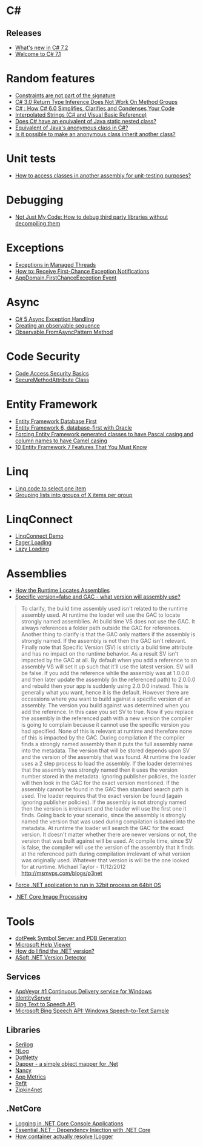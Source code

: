 # C#

## Releases
* [What's new in C# 7.2](https://docs.microsoft.com/en-gb/dotnet/csharp/whats-new/csharp-7-2)
* [Welcome to C# 7.1](https://blogs.msdn.microsoft.com/dotnet/2017/10/31/welcome-to-c-7-1/)

# Random features
* [Constraints are not part of the signature](https://blogs.msdn.microsoft.com/ericlippert/2009/12/10/constraints-are-not-part-of-the-signature/)
* [C# 3.0 Return Type Inference Does Not Work On Method Groups](https://blogs.msdn.microsoft.com/ericlippert/2007/11/05/c-3-0-return-type-inference-does-not-work-on-method-groups/)
* [C# : How C# 6.0 Simplifies, Clarifies and Condenses Your Code](https://msdn.microsoft.com/en-us/magazine/dn879355.aspx)
* [Interpolated Strings (C# and Visual Basic Reference)](https://msdn.microsoft.com/en-us/library/dn961160.aspx)
* [Does C# have an equivalent of Java static nested class?](https://stackoverflow.com/questions/1581977/does-c-sharp-have-an-equivalent-of-java-static-nested-class)
* [Equivalent of Java's anonymous class in C#?](https://stackoverflow.com/questions/27273328/equivalent-of-javas-anonymous-class-in-c)
* [Is it possible to make an anonymous class inherit another class?](https://stackoverflow.com/questions/22226838/is-it-possible-to-make-an-anonymous-class-inherit-another-class)

# Unit tests
* [How to access classes in another assembly for unit-testing purposes?](https://stackoverflow.com/questions/1211707/how-to-access-classes-in-another-assembly-for-unit-testing-purposes)

# Debugging
* [Not Just My Code: How to debug third party libraries without decompiling them](https://medium.com/@jackspektor/not-just-my-code-how-to-debug-third-party-libraries-without-decompiling-them-8e47e706dbe7)

# Exceptions
* [Exceptions in Managed Threads](https://msdn.microsoft.com/en-us/library/ms228965(v=vs.110).aspx)
* [How to: Receive First-Chance Exception Notifications](https://msdn.microsoft.com/en-us/library/dd997368(v=vs.110).aspx)
* [AppDomain.FirstChanceException Event](https://msdn.microsoft.com/en-us/library/system.appdomain.firstchanceexception(v=vs.110).aspx)

# Async
* [C# 5 Async Exception Handling](http://www.interact-sw.co.uk/iangblog/2010/11/01/csharp5-async-exceptions)
* [Creating an observable sequence](http://www.introtorx.com/uat/content/v1.0.10621.0/04_CreatingObservableSequences.html)
* [Observable.FromAsyncPattern Method](https://msdn.microsoft.com/en-us/library/system.reactive.linq.observable.fromasyncpattern(v=vs.103).aspx)

# Code Security
* [Code Access Security Basics](https://msdn.microsoft.com/en-us/library/33tceax8.aspx)
* [SecureMethodAttribute Class](https://msdn.microsoft.com/en-us/library/system.enterpriseservices.securemethodattribute.aspx)

# Entity Framework
* [Entity Framework Database First](https://msdn.microsoft.com/en-us/library/jj206878(v=vs.113).aspx)
* [Entity Framework 6, database-first with Oracle](https://csharp.today/entity-framework-6-database-first-with-oracle/)
* [Forcing Entity Framework generated classes to have Pascal casing and column names to have Camel casing](https://stackoverflow.com/questions/15132067/forcing-entity-framework-generated-classes-to-have-pascal-casing-and-column-name)
* [10 Entity Framework 7 Features That You Must Know](http://www.c-sharpcorner.com/UploadFile/55d96a/10-entity-framework-7-features-that-you-must-know/)

# Linq
* [Linq code to select one item](https://stackoverflow.com/questions/7809745/linq-code-to-select-one-item)
* [Grouping lists into groups of X items per group](https://stackoverflow.com/questions/23921210/grouping-lists-into-groups-of-x-items-per-group)

# LinqConnect
* [LinqConnect Demo](https://www.devart.com/linqconnect/demo.html)
* [Eager Loading](https://www.devart.com/linqconnect/docs/EagerLoading.html)
* [Lazy Loading](https://www.devart.com/linqconnect/docs/LazyLoading.html)

# Assemblies
* [How the Runtime Locates Assemblies](https://msdn.microsoft.com/en-us/library/yx7xezcf(v=vs.110).aspx)
* [Specific version=false and GAC - what version will assembly use?](https://social.msdn.microsoft.com/Forums/en-US/3a344927-c24d-49dc-a025-47c7efc29ddd/specific-versionfalse-and-gac-what-version-will-assembly-use?forum=csharpide)
> To clarify, the build time assembly used isn't related to the runtime assembly used.  At runtime the loader will use the GAC to locate strongly named assemblies.  At build time VS does not use the GAC.  It always references a folder path outside the GAC for references.  Another thing to clarify is that the GAC only matters if the assembly is strongly named.  If the assembly is not then the GAC isn't relevant.  Finally note that Specific Version (SV) is strictly a build time attribute and has no impact on the runtime behavior.  As a result SV isn't impacted by the GAC at all.
> By default when you add a reference to an assembly VS will set it up such that it'll use the latest version.  SV will be false.  If you add the reference while the assembly was at 1.0.0.0 and then later update the assembly (in the referenced path) to 2.0.0.0 and rebuild then your app is suddenly using 2.0.0.0 instead.  This is generally what you want, hence it is the default. 
> However there are occassions where you want to build against a specific version of an assembly.  The version you build against was determined when you add the reference.  In this case you set SV to true.  Now if you replace the assembly in the referenced path with a new version the compiler is going to complain because it cannot use the specific version you had specified.
> None of this is relevant at runtime and therefore none of this is impacted by the GAC.  During compilation if the compiler finds a strongly named assembly then it puts the full assembly name into the metadata.  The version that will be stored depends upon SV and the version of the assembly that was found.  At runtime the loader uses a 2 step process to load the assembly.  If the loader determines that the assembly was strongly named then it uses the version number stored in the metadata.  Ignoring publisher policies, the loader will then look in the GAC for the exact version mentioned.  If the assembly cannot be found in the GAC then standard search path is used.  The loader requires that the exact version be found (again ignoring publisher policies).  If the assembly is not strongly named then the version is irrelevant and the loader will use the first one it finds.
> Going back to your scenario, since the assembly is strongly named the version that was used during compilation is baked into the metadata. At runtime the loader will search the GAC for the exact version.  It doesn't matter whether there are newer versions or not, the version that was built against will be used.  At compile time, since SV is false, the compiler will use the version of the assembly that it finds at the referenced path during compilation irrelevant of what version was originally used.  Whatever that version is will be the one looked for at runtime.
> Michael Taylor - 11/12/2012
> http://msmvps.com/blogs/p3net

* [Force .NET application to run in 32bit process on 64bit OS](https://lostechies.com/gabrielschenker/2009/10/21/force-net-application-to-run-in-32bit-process-on-64bit-os/)

* [.NET Core Image Processing](https://blogs.msdn.microsoft.com/dotnet/2017/01/19/net-core-image-processing/)

# Tools
* [dotPeek Symbol Server and PDB Generation](https://www.jetbrains.com/help/decompiler/2016.1/Symbol_Server_and_PDB_Generation.html)
* [Microsoft Help Viewer](https://msdn.microsoft.com/en-us/library/hh580782.aspx)
* [How do I find the .NET version?](https://stackoverflow.com/questions/1565434/how-do-i-find-the-net-version)
* [ASoft .NET Version Detector](http://www.asoft.be/prod_netver.html)

## Services
* [AppVeyor #1 Continuous Delivery service for Windows](https://www.appveyor.com/)
* [IdentityServer](https://identityserver.io/)
* [Bing Text to Speech API](https://docs.microsoft.com/en-us/azure/cognitive-services/speech/api-reference-rest/bingvoiceoutput)
* [Microsoft Bing Speech API: Windows Speech-to-Text Sample](https://azure.microsoft.com/en-gb/resources/samples/cognitive-speech-stt-windows/)

## Libraries
* [Serilog](https://serilog.net/)
* [NLog](http://nlog-project.org/)
* [DotNetty](https://github.com/azure/dotnetty)
* [Dapper - a simple object mapper for .Net](https://github.com/StackExchange/Dapper)
* [Nancy](https://www.hanselman.com/blog/ExploringAMinimalWebAPIWithNETCoreAndNancyFX.aspx)
* [App Metrics](http://app-metrics.io/)
* [Refit](https://github.com/paulcbetts/refit)
* [Zipkin4net](https://github.com/openzipkin/zipkin4net)

## .NetCore
* [Logging in .NET Core Console Applications](https://blog.bitscry.com/2017/05/31/logging-in-net-core-console-applications/)
* [Essential .NET - Dependency Injection with .NET Core](https://msdn.microsoft.com/en-us/magazine/mt707534.aspx)
* [How container actually resolve ILogger<T>](https://stackoverflow.com/questions/48672938/how-container-actually-resolve-iloggert)
